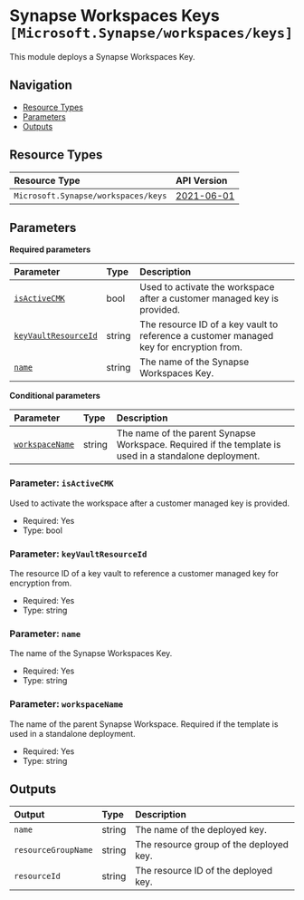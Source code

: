 # Synapse Workspaces Keys `[Microsoft.Synapse/workspaces/keys]`

This module deploys a Synapse Workspaces Key.

## Navigation

- [Resource Types](#Resource-Types)
- [Parameters](#Parameters)
- [Outputs](#Outputs)

## Resource Types

| Resource Type | API Version |
| :-- | :-- |
| `Microsoft.Synapse/workspaces/keys` | [2021-06-01](https://learn.microsoft.com/en-us/azure/templates/Microsoft.Synapse/2021-06-01/workspaces/keys) |

## Parameters

**Required parameters**

| Parameter | Type | Description |
| :-- | :-- | :-- |
| [`isActiveCMK`](#parameter-isactivecmk) | bool | Used to activate the workspace after a customer managed key is provided. |
| [`keyVaultResourceId`](#parameter-keyvaultresourceid) | string | The resource ID of a key vault to reference a customer managed key for encryption from. |
| [`name`](#parameter-name) | string | The name of the Synapse Workspaces Key. |

**Conditional parameters**

| Parameter | Type | Description |
| :-- | :-- | :-- |
| [`workspaceName`](#parameter-workspacename) | string | The name of the parent Synapse Workspace. Required if the template is used in a standalone deployment. |

### Parameter: `isActiveCMK`

Used to activate the workspace after a customer managed key is provided.

- Required: Yes
- Type: bool

### Parameter: `keyVaultResourceId`

The resource ID of a key vault to reference a customer managed key for encryption from.

- Required: Yes
- Type: string

### Parameter: `name`

The name of the Synapse Workspaces Key.

- Required: Yes
- Type: string

### Parameter: `workspaceName`

The name of the parent Synapse Workspace. Required if the template is used in a standalone deployment.

- Required: Yes
- Type: string

## Outputs

| Output | Type | Description |
| :-- | :-- | :-- |
| `name` | string | The name of the deployed key. |
| `resourceGroupName` | string | The resource group of the deployed key. |
| `resourceId` | string | The resource ID of the deployed key. |

